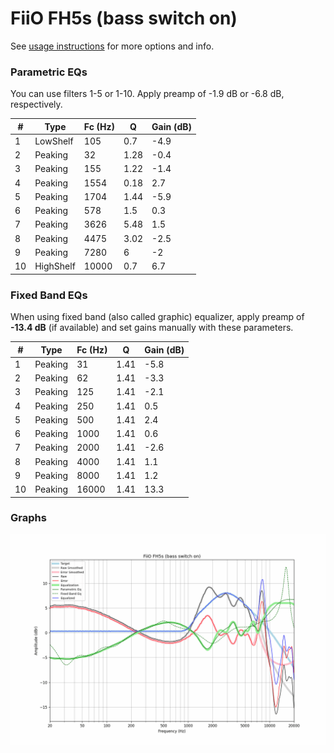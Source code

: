 # FiiO FH5s (bass switch on)
See [usage instructions](https://github.com/jaakkopasanen/AutoEq#usage) for more options and info.

### Parametric EQs
You can use filters 1-5 or 1-10. Apply preamp of -1.9 dB or -6.8 dB, respectively.

|   # | Type      |   Fc (Hz) |    Q |   Gain (dB) |
|-----|-----------|-----------|------|-------------|
|   1 | LowShelf  |       105 | 0.7  |        -4.9 |
|   2 | Peaking   |        32 | 1.28 |        -0.4 |
|   3 | Peaking   |       155 | 1.22 |        -1.4 |
|   4 | Peaking   |      1554 | 0.18 |         2.7 |
|   5 | Peaking   |      1704 | 1.44 |        -5.9 |
|   6 | Peaking   |       578 | 1.5  |         0.3 |
|   7 | Peaking   |      3626 | 5.48 |         1.5 |
|   8 | Peaking   |      4475 | 3.02 |        -2.5 |
|   9 | Peaking   |      7280 | 6    |        -2   |
|  10 | HighShelf |     10000 | 0.7  |         6.7 |

### Fixed Band EQs
When using fixed band (also called graphic) equalizer, apply preamp of **-13.4 dB** (if available) and set gains manually with these parameters.

|   # | Type    |   Fc (Hz) |    Q |   Gain (dB) |
|-----|---------|-----------|------|-------------|
|   1 | Peaking |        31 | 1.41 |        -5.8 |
|   2 | Peaking |        62 | 1.41 |        -3.3 |
|   3 | Peaking |       125 | 1.41 |        -2.1 |
|   4 | Peaking |       250 | 1.41 |         0.5 |
|   5 | Peaking |       500 | 1.41 |         2.4 |
|   6 | Peaking |      1000 | 1.41 |         0.6 |
|   7 | Peaking |      2000 | 1.41 |        -2.6 |
|   8 | Peaking |      4000 | 1.41 |         1.1 |
|   9 | Peaking |      8000 | 1.41 |         1.2 |
|  10 | Peaking |     16000 | 1.41 |        13.3 |

### Graphs
![](./FiiO%20FH5s%20(bass%20switch%20on).png)

